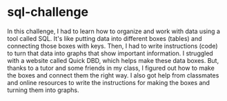 # sql-challenge

In this challenge, I had to learn how to organize and work with data using a tool called SQL. It's like putting data into different boxes (tables) and connecting those boxes with keys. Then, I had to write instructions (code) to turn that data into graphs that show important information. I struggled with a website called Quick DBD, which helps make these data boxes. But, thanks to a tutor and some friends in my class, I figured out how to make the boxes and connect them the right way. I also got help from classmates and online resources to write the instructions for making the boxes and turning them into graphs.